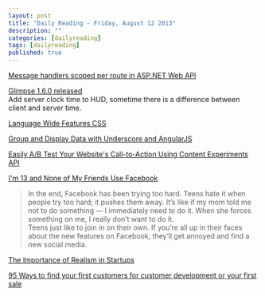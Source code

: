 ```yaml
---
layout: post
title: "Daily Reading - Friday, August 12 2013"
description: ""
categories: [dailyreading]
tags: [dailyreading]
published: true
---
```


[Message handlers scoped per route in ASP.NET Web API](http://www.strathweb.com/2013/08/message-handlers-scoped-per-route-in-asp-net-web-api/)

[Glimpse 1.6.0 released](http://blog.getglimpse.com/2013/08/08/glimpse-1-6-0-released
)  
Add server clock time to HUD, sometime there is a difference between client and server time.

[Language Wide Features CSS](http://www.impressivewebs.com/language-wide-features-css/)

[Group and Display Data with Underscore and AngularJS](http://odetocode.com/blogs/scott/archive/2013/08/08/group-and-display-data-with-underscore-and-angularjs.aspx)

[Easily A/B Test Your Website's Call-to-Action Using Content Experiments API](http://analytics.blogspot.com/2013/08/easily-ab-test-your-websites-call-to.html)

[I'm 13 and None of My Friends Use Facebook](http://mashable.com/2013/08/11/teens-facebook/)  
> In the end, Facebook has been trying too hard. Teens hate it when people try too hard; it pushes them away. It’s like if my mom told me not to do something — I immediately need to do it. When she forces something on me, I really don’t want to do it.  
Teens just like to join in on their own. If you’re all up in their faces about the new features on Facebook, they’ll get annoyed and find a new social media.

[The Importance of Realism in Startups](http://www.bothsidesofthetable.com/2013/08/10/the-importance-of-realism-in-startups/)

[95 Ways to find your first customers for customer development or your first sale](http://jasonevanish.com/2013/08/11/95-ways-to-find-your-first-customers-for-customer-development-or-your-first-sale/)

